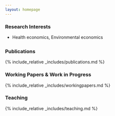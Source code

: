 ```yaml
---
layout: homepage
---
```


### Research Interests

<ul style="padding-bottom: 5px;">
  <li> Health economics, Environmental economics</li>
</ul>

### Publications

{% include_relative _includes/publications.md %}


### Working Papers & Work in Progress

{% include_relative _includes/workingpapers.md %}

### Teaching

{% include_relative _includes/teaching.md %}
  
